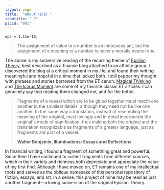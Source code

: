 ```yaml
---
layout: page
title:  "About〈e|p〉"
icontitle: " ?"
picid: "001"
---
```


`eps = 1.11e-16;`

> The assignment of value to a number is an innocuous act, but the assignment of a meaning to a number is never a morally neutral one.

The above is my subversive reading of the recurring theme of [Epsilon Theory,](https://www.epsilontheory.com) best described as a finance blog attached to an affinity group. I discovered the blog at a critical moment in my life, and found their writing meaningful and hopeful in a time that lacked both. I still pepper my thought with phrases and stories borrowed from the ET canon: [Magical Thinking](https://www.epsilontheory.com/magical-thinking/) and [The Icarus Moment](https://www.epsilontheory.com/the-icarus-moment/) are some of my favorite classic ET articles. I can genuinely say that reading them changed me, and for the better.

> Fragments of a vessel which are to be glued together must match one another in the smallest details, although they need not be like one another. In the same way a translation, instead of resembling the meaning of the original, must lovingly and in detail incorporate the original's mode of signification, thus making both the original and the translation recognizable as fragments of a greater language, just as fragments are part of a vessel.
>
> **Walter Benjamin, Illuminations: Essays and Reflections**

In financial writing, I found a fragment of something great and powerful. Since then I have continued to collect fragments from different sources, which in their variety and richness both depreciate and appreciate the value of my first find. Although I have moved on, ET remains one of my intellectual roots and serves as the oblique namesake of this personal repository of fiction, essays, and art. In a sense, this project of mine may be read as just another fragment—a loving subversion of the original Epsilon Theory.



<!-- 

> Blake’s doltish Adam, hypnotized by the Snake as he asserts our most potentmeansof control---the power of names, aka the power of *abstraction*, aka the power of *symbolic representation*, aka the power of *Narrative*.
> **William Blake is the OG** ***Epsilon Theory***. 

> The secret of effective market game-playing, whether you were an investor 100 years ago or you are an investor today, is to recognize that the market game hinges on the **Narrative**, on the strength of the public statements that create **Common Knowledge**. These are the core concepts of Epsilon Theory.
>
> The concept of Narrative is a thoroughly post-modern idea. What I mean by this is that Narrative is a social construction, a malleable public representation of malleable public statements that lacks any inherent Truth with a capital T. In fact, the public statements that go into the construction of a Narrative are often intentionally untrue.
>
>...
>
> No, I want to use a proper conception of Narrative, which has no inherent notion of truthfulness and is simply a public representation of a set of public statements made by influential people about the world, because I think that this can help me predict market behaviors that are not easily predictable by factor-based or econometric analysis. To that end, my goal with Epsilon Theory is to identify Narratives, measure their strength, and assess their likely impact on security prices through an application of game theory and information theory.
>
>...
>
> It’s the new Narratives, though, that I am most interested in. How do they emerge? How do they sustain themselves? How do they manifest themselves in predictable patterns of behavior?

> Alles gesellschaftliche Leben ist wesentlich praktisch. Alle Mysterien, welche die Theorie zum Mystizism[us] veranlassen, finden ihre rationelle Lösung in der menschlichen Praxis und im Begreifen dieser Praxis

“”sdfds

assadsd


{% newthought ' This is a blog about stories---'%}about old, forgotten stories that emerge in new, unexpected places.

-->